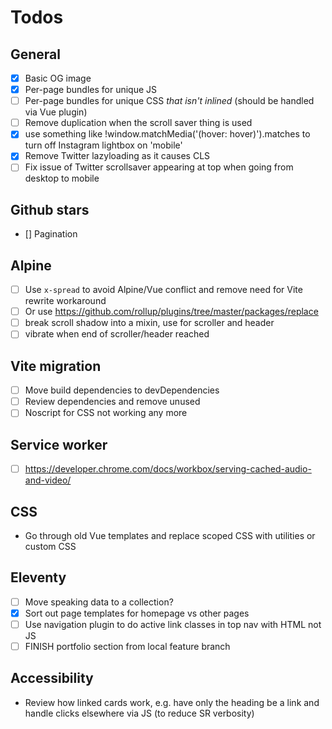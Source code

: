 # Todos

## General

- [x] Basic OG image
- [x] Per-page bundles for unique JS
- [ ] Per-page bundles for unique CSS _that isn't inlined_ (should be handled via Vue plugin)
- [ ] Remove duplication when the scroll saver thing is used
- [x] use something like !window.matchMedia('(hover: hover)').matches to turn off Instagram lightbox on 'mobile'
- [x] Remove Twitter lazyloading as it causes CLS
- [ ] Fix issue of Twitter scrollsaver appearing at top when going from desktop to mobile

## Github stars

- [] Pagination

## Alpine

- [ ] Use `x-spread` to avoid Alpine/Vue conflict and remove need for Vite rewrite workaround
- [ ] Or use https://github.com/rollup/plugins/tree/master/packages/replace
- [ ] break scroll shadow into a mixin, use for scroller and header
- [ ] vibrate when end of scroller/header reached

## Vite migration

- [ ] Move build dependencies to devDependencies
- [ ] Review dependencies and remove unused
- [ ] Noscript for CSS not working any more

## Service worker

- [ ] https://developer.chrome.com/docs/workbox/serving-cached-audio-and-video/

## CSS

- Go through old Vue templates and replace scoped CSS with utilities or custom CSS

## Eleventy

- [ ] Move speaking data to a collection?
- [x] Sort out page templates for homepage vs other pages
- [ ] Use navigation plugin to do active link classes in top nav with HTML not JS
- [ ] FINISH portfolio section from local feature branch

## Accessibility

- Review how linked cards work, e.g. have only the heading be a link and handle clicks elsewhere via JS (to reduce SR verbosity)
